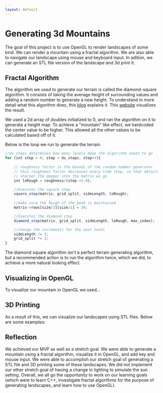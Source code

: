 ```yaml
---
layout: default
---
```


# Generating 3d Mountains

The goal of this project is to use OpenGL to render landscapes of some kind. We can render a mountain using a fractal algorithm. We are also able to navigate our landscape using mouse and keyboard input. In adition, we can generate an STL file version of the landscape and 3d print it. 

## Fractal Algorithm

The algorithm we used to generate our terrain is called the diamond-square algorithm. It consists of taking the average height of surrounding values and adding a random number to generate a new height. To understand in more detail what this algorithm does, this [blog](http://jmecom.github.io/blog/2015/diamond-square/) explains it. This [website](http://www.paulboxley.com/blog/2011/03/terrain-generation-mark-one) visualizes the result.


We used a 2d array of doubles initialized to 0, and ran the algorithm on it to generate a height map. To achieve a "mountain" like effect, we hardcoded the center value to be higher. This allowed all the other values to be calculated based off of it.

Below is the loop we run to generate the terrain.
```js
//ds_steps determines how many levels deep the algorithm needs to go
for (int step = 0; step < ds_steps; step++){
	
	// roughness factor is the bounds of the random number generator
	// this roughness factor decreases every time step, so that details become
	// sharper the deeper into the matrix we go
	int loRough = roughness/(step +1.0);

	//Executes the square step
	square_step(matrix, grid_split, sideLength, loRough);
	
	//make sure the heigh of the peak is maintained
	matrix->rows[size/2][size/2] = 30;

	//Executes the diamond step
	diamond_step(matrix, grid_split, sideLength, loRough, max_index);

	//change the increments for the next level
	sideLength /= 2;
	grid_split *= 2;
}
```

The diamond square algorithm isn't a perfect terrain generating algorithm, but a recommended action is to run the algorithm twice, which we did, to achieve a more natural looking effect.

## Visualizing in OpenGL

To visualize our mountain in OpenGL we used...

## 3D Printing

As a result of this, we can visualize our landscapes using STL files. Below are some examples:


## Reflection

We achieved our MVP as well as a stretch goal. We were able to generate a mountain using a fractal algorithm, visualize it in OpenGL, and add key and mouse input. We were able to accomplish our stretch goal of generating a STL file and 3D printing some of these landscapes. We did not implement our other stretch goal of having a change in lighting to simulate the sun setting. Overall, we all go the opportunity to work on our learning goals (which were to learn C++, investigate fractal algorithms for the purpose of generating landscapes, and learn how to use OpenGL).